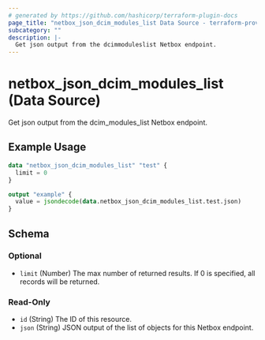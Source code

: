 ```yaml
---
# generated by https://github.com/hashicorp/terraform-plugin-docs
page_title: "netbox_json_dcim_modules_list Data Source - terraform-provider-netbox"
subcategory: ""
description: |-
  Get json output from the dcimmoduleslist Netbox endpoint.
---
```


# netbox_json_dcim_modules_list (Data Source)

Get json output from the dcim_modules_list Netbox endpoint.

## Example Usage

```terraform
data "netbox_json_dcim_modules_list" "test" {
  limit = 0
}

output "example" {
  value = jsondecode(data.netbox_json_dcim_modules_list.test.json)
}
```

<!-- schema generated by tfplugindocs -->
## Schema

### Optional

- `limit` (Number) The max number of returned results. If 0 is specified, all records will be returned.

### Read-Only

- `id` (String) The ID of this resource.
- `json` (String) JSON output of the list of objects for this Netbox endpoint.


